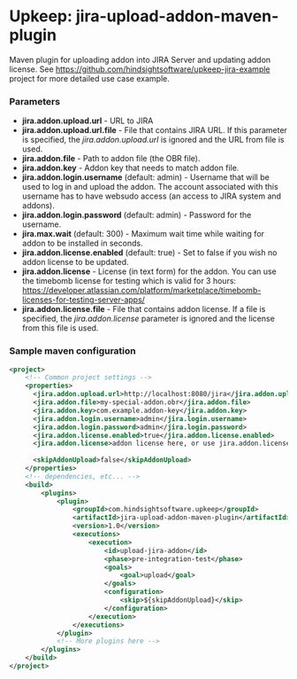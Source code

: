Upkeep: jira-upload-addon-maven-plugin
======================================
Maven plugin for uploading addon into JIRA Server and updating addon license. See 
<https://github.com/hindsightsoftware/upkeep-jira-example> project for more detailed use case example.

### Parameters

* **jira.addon.upload.url** - URL to JIRA
* **jira.addon.upload.url.file** - File that contains JIRA URL. If this parameter is specified, 
  the *jira.addon.upload.url* is ignored and the URL from file is used.
* **jira.addon.file** - Path to addon file (the OBR file).
* **jira.addon.key** - Addon key that needs to match addon file.
* **jira.addon.login.username** (default: admin) - Username that will be used to log in and upload the addon. The account associated with this
  username has to have websudo access (an access to JIRA system and addons).
* **jira.addon.login.password** (default: admin) - Password for the username.
* **jira.max.wait** (default: 300) - Maximum wait time while waiting for addon to be installed in seconds.
* **jira.addon.license.enabled** (default: true) - Set to false if you wish no addon license to be updated.
* **jira.addon.license** - License (in text form) for the addon. You can use the timebomb license for testing which is 
  valid for 3 hours: 
  <https://developer.atlassian.com/platform/marketplace/timebomb-licenses-for-testing-server-apps/>
* **jira.addon.license.file** - File that contains addon license. If a file is specified, the *jira.addon.license*
  parameter is ignored and the license from this file is used. 

### Sample maven configuration
```xml
<project>
    <!-- Common project settings -->
    <properties>
      <jira.addon.upload.url>http://localhost:8080/jira</jira.addon.upload.url>
      <jira.addon.file>my-special-addon.obr</jira.addon.file>
      <jira.addon.key>com.example.addon-key</jira.addon.key>
      <jira.addon.login.username>admin</jira.login.username>
      <jira.addon.login.password>admin</jira.login.password>
      <jira.addon.license.enabled>true</jira.addon.license.enabled>
      <jira.addon.license>addon license here, or use jira.addon.license.file</jira.addon.license>
      
      <skipAddonUpload>false</skipAddonUpload>
    </properties>
    <!-- dependencies, etc... -->
    <build>
        <plugins>
            <plugin>
                <groupId>com.hindsightsoftware.upkeep</groupId>
                <artifactId>jira-upload-addon-maven-plugin</artifactId>
                <version>1.0</version>
                <executions>
                    <execution>
                        <id>upload-jira-addon</id>
                        <phase>pre-integration-test</phase>
                        <goals>
                            <goal>upload</goal>
                        </goals>
                        <configuration>
                            <skip>${skipAddonUpload}</skip>
                        </configuration>
                    </execution>
                </executions>
            </plugin>
            <!-- More plugins here -->
        </plugins>
    </build>
</project>
```

